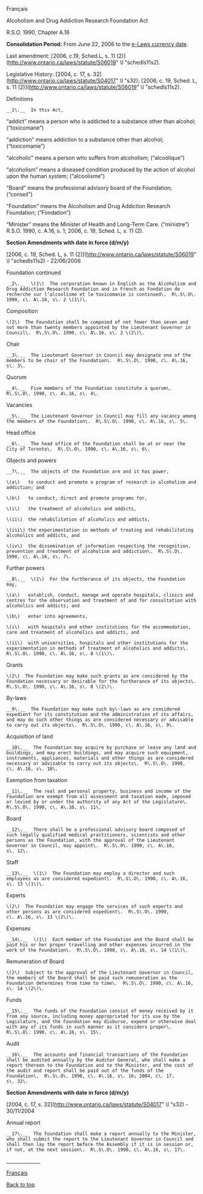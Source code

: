 [<a id="Top"></a>Français](http://www.ontario.ca/fr/lois/loi/90a16)

Alcoholism and Drug Addiction Research Foundation Act

R\.S\.O\. 1990, Chapter A\.16

__Consolidation Period:__ From June 22, 2006 to the [e\-Laws currency date](http://www.e-laws.gov.on.ca/navigation?file=currencyDates&lang=en)\.

Last amendment: [2006, c\.19, Sched\.L, s\. 11 \(2\)](http://www.ontario.ca/laws/statute/S06019" \l "schedls11s2)\.

Legislative History: [2004, c\. 17, s\. 32](http://www.ontario.ca/laws/statute/S04017" \l "s32); [2006, c\. 19, Sched\. L, s\. 11 \(2\)](http://www.ontario.ca/laws/statute/S06019" \l "schedls11s2)\.

Definitions

	__1\.__  In this Act,

“addict” means a person who is addicted to a substance other than alcohol; \(“toxicomane”\)

“addiction” means addiction to a substance other than alcohol; \(“toxicomanie”\)

“alcoholic” means a person who suffers from alcoholism; \(“alcoolique”\)

“alcoholism” means a diseased condition produced by the action of alcohol upon the human system; \(“alcoolisme”\)

“Board” means the professional advisory board of the Foundation; \(“conseil”\)

“Foundation” means the Alcoholism and Drug Addiction Research Foundation; \(“Fondation”\)

“Minister” means the Minister of Health and Long\-Term Care\. \(“ministre”\)  R\.S\.O\. 1990, c\. A\.16, s\. 1; 2006, c\. 19, Sched\. L, s\. 11 \(2\)\.

__Section Amendments with date in force \(d/m/y\)__

[2006, c\. 19, Sched\. L, s\. 11 \(2\)](http://www.ontario.ca/laws/statute/S06019" \l "schedls11s2) \- 22/06/2006

Foundation continued

	__2\.__  \(1\)  The corporation known in English as the Alcoholism and Drug Addiction Research Foundation and in French as Fondation de recherche sur l’alcoolisme et la toxicomanie is continued\.  R\.S\.O\. 1990, c\. A\.16, s\. 2 \(1\)\.

Composition

	\(2\)  The Foundation shall be composed of not fewer than seven and not more than twenty members appointed by the Lieutenant Governor in Council\.  R\.S\.O\. 1990, c\. A\.16, s\. 2 \(2\)\.

Chair

	__3\.__  The Lieutenant Governor in Council may designate one of the members to be chair of the Foundation\.  R\.S\.O\. 1990, c\. A\.16, s\. 3\.

Quorum

	__4\.__  Five members of the Foundation constitute a quorum\.  R\.S\.O\. 1990, c\. A\.16, s\. 4\.

Vacancies

	__5\.__  The Lieutenant Governor in Council may fill any vacancy among the members of the Foundation\.  R\.S\.O\. 1990, c\. A\.16, s\. 5\.

Head office

	__6\.__  The head office of the Foundation shall be at or near the City of Toronto\.  R\.S\.O\. 1990, c\. A\.16, s\. 6\.

Objects and powers

	__7\.__  The objects of the Foundation are and it has power,

	\(a\)	to conduct and promote a program of research in alcoholism and addiction; and

	\(b\)	to conduct, direct and promote programs for,

	\(i\)	the treatment of alcoholics and addicts,

	\(ii\)	the rehabilitation of alcoholics and addicts,

	\(iii\)	the experimentation in methods of treating and rehabilitating alcoholics and addicts, and

	\(iv\)	the dissemination of information respecting the recognition, prevention and treatment of alcoholism and addiction\.  R\.S\.O\. 1990, c\. A\.16, s\. 7\.

Further powers

	__8\.__  \(1\)  For the furtherance of its objects, the Foundation may,

	\(a\)	establish, conduct, manage and operate hospitals, clinics and centres for the observation and treatment of and for consultation with alcoholics and addicts; and

	\(b\)	enter into agreements,

	\(i\)	with hospitals and other institutions for the accommodation, care and treatment of alcoholics and addicts, and

	\(ii\)	with universities, hospitals and other institutions for the experimentation in methods of treatment of alcoholics and addicts\.  R\.S\.O\. 1990, c\. A\.16, s\. 8 \(1\)\.

Grants

	\(2\)  The Foundation may make such grants as are considered by the Foundation necessary or desirable for the furtherance of its objects\.  R\.S\.O\. 1990, c\. A\.16, s\. 8 \(2\)\.

By\-laws

	__9\.__  The Foundation may make such by\-laws as are considered expedient for its constitution and the administration of its affairs, and may do such other things as are considered necessary or advisable to carry out its objects\.  R\.S\.O\. 1990, c\. A\.16, s\. 9\.

Acquisition of land

	__10\.__  The Foundation may acquire by purchase or lease any land and buildings, and may erect buildings, and may acquire such equipment, instruments, appliances, materials and other things as are considered necessary or advisable to carry out its objects\.  R\.S\.O\. 1990, c\. A\.16, s\. 10\.

Exemption from taxation

	__11\.__  The real and personal property, business and income of the Foundation are exempt from all assessment and taxation made, imposed or levied by or under the authority of any Act of the Legislature\.  R\.S\.O\. 1990, c\. A\.16, s\. 11\.

Board

	__12\.__  There shall be a professional advisory board composed of such legally qualified medical practitioners, scientists and other persons as the Foundation, with the approval of the Lieutenant Governor in Council, may appoint\.  R\.S\.O\. 1990, c\. A\.16, s\. 12\.

Staff

	__13\.__  \(1\)  The Foundation may employ a director and such employees as are considered expedient\.  R\.S\.O\. 1990, c\. A\.16, s\. 13 \(1\)\.

Experts

	\(2\)  The Foundation may engage the services of such experts and other persons as are considered expedient\.  R\.S\.O\. 1990, c\. A\.16, s\. 13 \(2\)\.

Expenses

	__14\.__  \(1\)  Each member of the Foundation and the Board shall be paid his or her proper travelling and other expenses incurred in the work of the Foundation\.  R\.S\.O\. 1990, c\. A\.16, s\. 14 \(1\)\.

Remuneration of Board

	\(2\)  Subject to the approval of the Lieutenant Governor in Council, the members of the Board shall be paid such remuneration as the Foundation determines from time to time\.  R\.S\.O\. 1990, c\. A\.16, s\. 14 \(2\)\.

Funds

	__15\.__  The funds of the Foundation consist of money received by it from any source, including money appropriated for its use by the Legislature, and the Foundation may disburse, expend or otherwise deal with any of its funds in such manner as it considers proper\.  R\.S\.O\. 1990, c\. A\.16, s\. 15\.

Audit

	__16\.__  The accounts and financial transactions of the Foundation shall be audited annually by the Auditor General, who shall make a report thereon to the Foundation and to the Minister, and the cost of the audit and report shall be paid out of the funds of the Foundation\.  R\.S\.O\. 1990, c\. A\.16, s\. 16; 2004, c\. 17, s\. 32\.

__Section Amendments with date in force \(d/m/y\)__

[2004, c\. 17, s\. 32](http://www.ontario.ca/laws/statute/S04017" \l "s32) \- 30/11/2004

Annual report

	__17\.__  The Foundation shall make a report annually to the Minister, who shall submit the report to the Lieutenant Governor in Council and shall then lay the report before the Assembly if it is in session or, if not, at the next session\.  R\.S\.O\. 1990, c\. A\.16, s\. 17\.

\_\_\_\_\_\_\_\_\_\_\_\_\_\_

[Français](http://www.ontario.ca/fr/lois/loi/90a16)

[Back to top](#Top)

